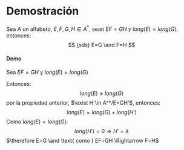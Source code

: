 # Demostración

Sea $A$ un alfabeto, $E,F,G,H \in A^*$, sean $EF = GH$ y $long(E) = long(G)$, entonces:
$$ {sds}
E=G \and F=H
$$

#### Demo

Sea $EF=GH$ y $long(E)=long(G)$

Entonces:
$$
long(E)\ge long(G)
$$
por la propiedad anterior, $\exist H'\in A^*/E=GH'$, entonces:
$$
long(E)=long(G)+long(H’)
$$
Como $long(E)=long(G)$:
$$
long(H')=0 \Rightarrow H'=\lambda
$$
$\therefore E=G \and \text{ como } EF=GH \Rightarrow F=H$

